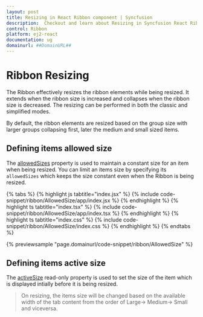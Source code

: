 ```yaml
---
layout: post
title: Resizing in React Ribbon component | Syncfusion
description:  Checkout and learn about Resizing in Syncfusion React Ribbon component of Syncfusion Essential JS 2 and more.
control: Ribbon
platform: ej2-react
documentation: ug
domainurl: ##DomainURL##
---
```


# Ribbon Resizing

The Ribbon effectively resizes the ribbon elements while being resized. It extends when the ribbon size is increased and collapses when the ribbon size is decreased. The resizing can be performed in both the classic and simplified modes.

By default, the ribbon elements are resized based on the group size with larger groups collapsing first, later the medium and small sized items.

## Defining items allowed size

The [allowedSizes](https://ej2.syncfusion.com/react/documentation/api/ribbon/ribbonItemModel/#allowedsizes) property is used to maintain a constant size for an item when being resized. You can limit an items size by specifying its `allowedSizes` which keeps the size constant even when the Ribbon is being resized.

{% tabs %}
{% highlight js tabtitle="index.jsx" %}
{% include code-snippet/ribbon/AllowedSize/app/index.jsx %}
{% endhighlight %}
{% highlight ts tabtitle="index.tsx" %}
{% include code-snippet/ribbon/AllowedSize/app/index.tsx %}
{% endhighlight %}
{% highlight ts tabtitle="index.css" %}
{% include code-snippet/ribbon/AllowedSize/index.css %}
{% endhighlight %}
{% endtabs %}

{% previewsample "page.domainurl/code-snippet/ribbon/AllowedSize" %}


## Defining items active size

The [activeSize](https://ej2.syncfusion.com/react/documentation/api/ribbon/ribbonItemModel/#activesize) read-only property is used to set the size of the item which is displayed intially before it is being resized.

> On resizing, the items size will be changed based on the available width of the tab content from the order of Large-> Medium-> Small and viceversa.